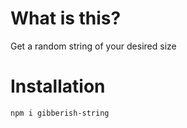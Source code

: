 # What is this?

Get a random string of your desired size

# Installation

`npm i gibberish-string`
